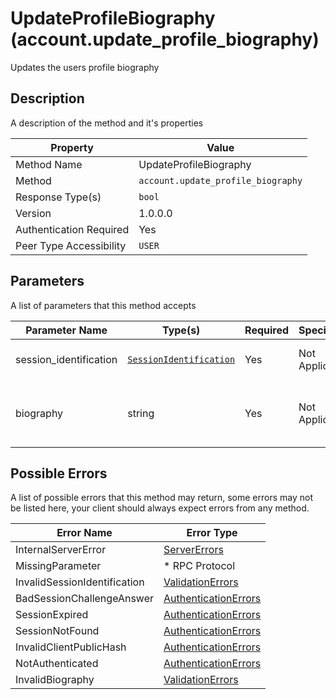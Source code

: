 # UpdateProfileBiography (account.update_profile_biography)

Updates the users profile biography

## Description

A description of the method and it's properties

| Property                | Value                              |
|-------------------------|------------------------------------|
| Method Name             | UpdateProfileBiography             |
| Method                  | `account.update_profile_biography` |
| Response Type(s)        | `bool`                             |
| Version                 | 1.0.0.0                            |
| Authentication Required | Yes                                |
| Peer Type Accessibility | `USER`                             |

## Parameters

A list of parameters that this method accepts

| Parameter Name         | Type(s)                                                           | Required | Specification  | Deprecated | Versions | Description                                    |
|------------------------|-------------------------------------------------------------------|----------|----------------|------------|----------|------------------------------------------------|
| session_identification | [`SessionIdentification`](../../Objects/SessionIdentification.md) | Yes      | Not Applicable | No         | 1.0      | The Session Identification object              |
| biography              | string                                                            | Yes      | Not Applicable | No         | 1.0      | The biography text to set to the users profile |

## Possible Errors

A list of possible errors that this method may return, some errors
may not be listed here, your client should always expect errors from
any method.

| Error Name                   | Error Type                                                   |
|------------------------------|--------------------------------------------------------------|
| InternalServerError          | [ServerErrors](../../Errors/ServerErrors.md)                 |
| MissingParameter             | * RPC Protocol                                               |
| InvalidSessionIdentification | [ValidationErrors](../../Errors/ValidationErrors.md)         |
| BadSessionChallengeAnswer    | [AuthenticationErrors](../../Errors/AuthenticationErrors.md) |
| SessionExpired               | [AuthenticationErrors](../../Errors/AuthenticationErrors.md) |
| SessionNotFound              | [AuthenticationErrors](../../Errors/AuthenticationErrors.md) |
| InvalidClientPublicHash      | [AuthenticationErrors](../../Errors/AuthenticationErrors.md) |
| NotAuthenticated             | [AuthenticationErrors](../../Errors/AuthenticationErrors.md) |
| InvalidBiography             | [ValidationErrors](../../Errors/ValidationErrors.md)         |